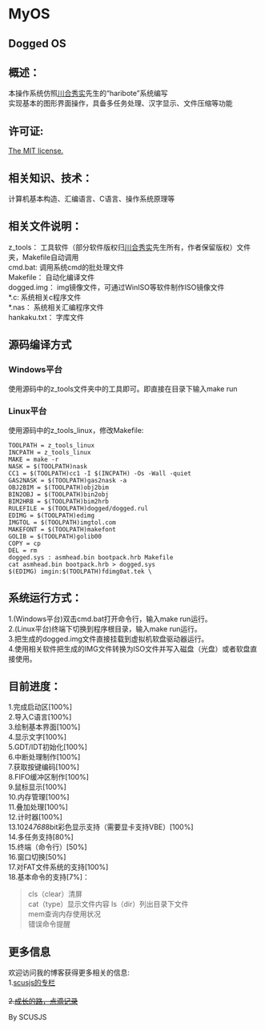 ﻿MyOS
====
Dogged OS
------------------------------


概述：
--------
本操作系统仿照[川合秀实](http://hrb.osask.jp/)先生的“haribote”系统编写<br />
实现基本的图形界面操作，具备多任务处理、汉字显示、文件压缩等功能

许可证:
--------
[The MIT license.](http://zh.wikipedia.org/wiki/MIT%E8%A8%B1%E5%8F%AF%E8%AD%89)<br /> 

相关知识、技术：
----------------
计算机基本构造、汇编语言、C语言、操作系统原理等

相关文件说明：
----------------
z_tools：     工具软件（部分软件版权归[川合秀实](http://hrb.osask.jp/)先生所有，作者保留版权）文件夹，Makefile自动调用<br />
cmd.bat:      调用系统cmd的批处理文件<br />
Makefile：    自动化编译文件<br />
dogged.img：  img镜像文件，可通过WinISO等软件制作ISO镜像文件<br />
*.c:          系统相关c程序文件<br />
*.nas：       系统相关汇编程序文件<br />
hankaku.txt： 字库文件<br />

源码编译方式
----------------
### Windows平台
使用源码中的z_tools文件夹中的工具即可。即直接在目录下输入make run  
### Linux平台
使用源码中的z_tools_linux，修改Makefile:<br />

    TOOLPATH = z_tools_linux  
    INCPATH = z_tools_linux  
    MAKE = make -r  
    NASK = $(TOOLPATH)nask  
    CC1 = $(TOOLPATH)cc1 -I $(INCPATH) -Os -Wall -quiet  
    GAS2NASK = $(TOOLPATH)gas2nask -a  
    OBJ2BIM = $(TOOLPATH)obj2bim  
    BIN2OBJ = $(TOOLPATH)bin2obj  
    BIM2HRB = $(TOOLPATH)bim2hrb  
    RULEFILE = $(TOOLPATH)dogged/dogged.rul  
    EDIMG = $(TOOLPATH)edimg  
    IMGTOL = $(TOOLPATH)imgtol.com  
    MAKEFONT = $(TOOLPATH)makefont  
    GOLIB = $(TOOLPATH)golib00  
    COPY = cp  
    DEL = rm  
    dogged.sys : asmhead.bin bootpack.hrb Makefile  
    cat asmhead.bin bootpack.hrb > dogged.sys  
    $(EDIMG) imgin:$(TOOLPATH)fdimg0at.tek \  
		
系统运行方式：
-----------------
1.(Windows平台)双击cmd.bat打开命令行，输入make run运行。<br />
2.(Linux平台)终端下切换到程序根目录，输入make run运行。<br />
3.把生成的dogged.img文件直接挂载到虚拟机软盘驱动器运行。<br />
4.使用相关软件把生成的IMG文件转换为ISO文件并写入磁盘（光盘）或者软盘直接使用。<br />

目前进度：
--------------
1.完成启动区[100%]<br />
2.导入C语言[100%]<br />
3.绘制基本界面[100%]<br />
4.显示文字[100%]<br />
5.GDT/IDT初始化[100%]<br />
6.中断处理制作[100%]<br />
7.获取按键编码[100%]<br />
8.FIFO缓冲区制作[100%]<br />
9.鼠标显示[100%]<br />
10.内存管理[100%]<br />
11.叠加处理[100%]<br />
12.计时器[100%]<br />
13.1024*768*8bit彩色显示支持（需要显卡支持VBE）[100%]<br />
14.多任务支持[80%]<br />
15.终端（命令行）[50%]<br />
16.窗口切换[50%]<br />
17.对FAT文件系统的支持[100%]<br />
18.基本命令的支持[7%]：<br />
> cls（clear）清屏<br />
> cat（type）显示文件内容
> ls（dir）列出目录下文件<br />
> mem查询内存使用状况<br />
> 错误命令提醒<br />

更多信息
---------
欢迎访问我的博客获得更多相关的信息:<br />
1.[scusjs的专栏](http://blog.csdn.net/scusjs)<br />  
~~2.[成长的路，点滴记录](http://falcon_s.byethost15.com/)~~<br />




By SCUSJS



